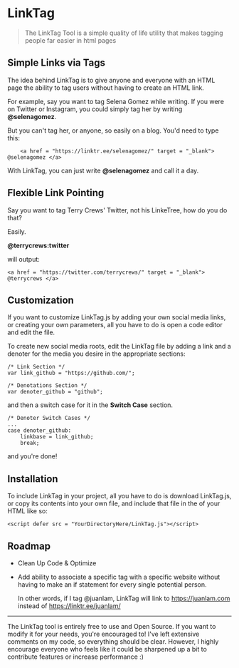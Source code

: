 # LinkTag
 > The LinkTag Tool is a simple quality of life utility that makes tagging people far easier in html pages
 
 ## Simple Links via Tags
 The idea behind LinkTag is to give anyone and everyone with an HTML page the ability to tag users without having to create an HTML link.
 
 For example, say you want to tag Selena Gomez while writing. If you were on Twitter or Instagram, you could simply tag her by writing __@selenagomez__.
 
 But you can't tag her, or anyone, so easily on a blog. You'd need to type this: 
 
		<a href = "https://linktr.ee/selenagomez/" target = "_blank"> @selenagomez </a>

With LinkTag, you can just write __@selenagomez__ and call it a day.

## Flexible Link Pointing
Say you want to tag Terry Crews' Twitter, not his LinkeTree, how do you do  that?

Easily.

__@terrycrews:twitter__

will output:

	<a href = "https://twitter.com/terrycrews/" target = "_blank"> @terrycrews </a>
	
	
## Customization
If you want to customize LinkTag.js by adding your own social media links, or creating your own parameters, all you have to do is open a code editor and edit the file. 

To create new social media roots, edit the LinkTag file by adding a link and a denoter for the media you desire in the appropriate sections:

	/* Link Section */
	var link_github = "https://github.com/";
	
	/* Denotations Section */
	var denoter_github = "github";
	
and then a switch case for it in the __Switch Case__ section.

	/* Denoter Switch Cases */
	...
	case denoter_github:
		linkbase = link_github;
		break;
		
and you're done!

## Installation

To include LinkTag in your project, all you have to do is download LinkTag.js, or copy its contents into your own file, and include that file in the <head> of your HTML like so:

	<script defer src = "YourDirectoryHere/LinkTag.js"></script>

## Roadmap
- Clean Up Code & Optimize
- Add ability to associate a specific tag with a specific website without having to make an if statement for every single potential person.

	In other words, if I tag @juanlam, LinkTag will link to https://juanlam.com instead of https://linktr.ee/juanlam/
	
---

The LinkTag tool is entirely free to use and Open Source. If you want to modify it for your needs, you're encouraged to! I've left extensive comments on my code, so everything should be clear. However, I highly encourage everyone who feels like it could be sharpened up a bit to contribute features or increase performance :)
	


 
 

